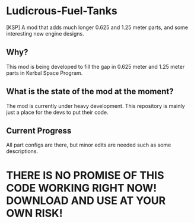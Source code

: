 # Ludicrous-Fuel-Tanks
[KSP] A mod that adds much longer 0.625 and 1.25 meter parts, and some interesting new engine designs.

## Why?
This mod is being developed to fill the gap in 0.625 meter and 1.25 meter parts in Kerbal Space Program. 

## What is the state of the mod at the moment?
The mod is currently under heavy development. This repository is mainly just a place for the devs to put their code. 

## Current Progress
All part configs are there, but minor edits are needed such as some descriptions.

# THERE IS NO PROMISE OF THIS CODE WORKING RIGHT NOW! DOWNLOAD AND USE AT YOUR OWN RISK!
